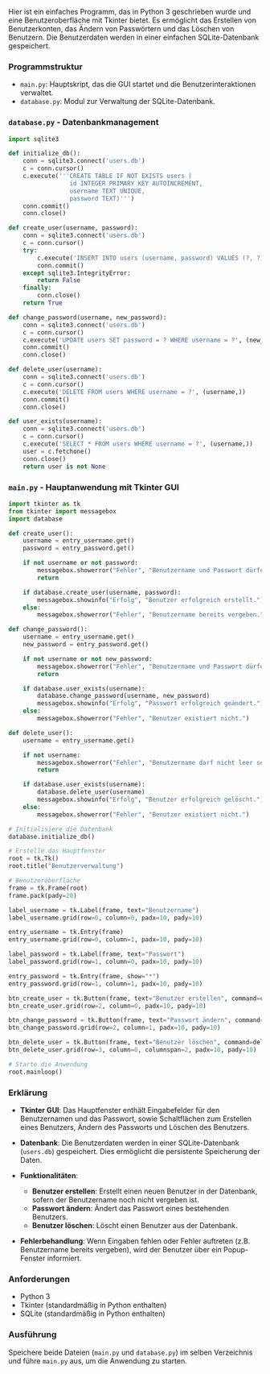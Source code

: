 Hier ist ein einfaches Programm, das in Python 3 geschrieben wurde und eine Benutzeroberfläche mit Tkinter bietet. Es ermöglicht das Erstellen von Benutzerkonten, das Ändern von Passwörtern und das Löschen von Benutzern. Die Benutzerdaten werden in einer einfachen SQLite-Datenbank gespeichert.

### Programmstruktur

- `main.py`: Hauptskript, das die GUI startet und die Benutzerinteraktionen verwaltet.
- `database.py`: Modul zur Verwaltung der SQLite-Datenbank.

### `database.py` - Datenbankmanagement

```python
import sqlite3

def initialize_db():
    conn = sqlite3.connect('users.db')
    c = conn.cursor()
    c.execute('''CREATE TABLE IF NOT EXISTS users (
                 id INTEGER PRIMARY KEY AUTOINCREMENT,
                 username TEXT UNIQUE,
                 password TEXT)''')
    conn.commit()
    conn.close()

def create_user(username, password):
    conn = sqlite3.connect('users.db')
    c = conn.cursor()
    try:
        c.execute('INSERT INTO users (username, password) VALUES (?, ?)', (username, password))
        conn.commit()
    except sqlite3.IntegrityError:
        return False
    finally:
        conn.close()
    return True

def change_password(username, new_password):
    conn = sqlite3.connect('users.db')
    c = conn.cursor()
    c.execute('UPDATE users SET password = ? WHERE username = ?', (new_password, username))
    conn.commit()
    conn.close()

def delete_user(username):
    conn = sqlite3.connect('users.db')
    c = conn.cursor()
    c.execute('DELETE FROM users WHERE username = ?', (username,))
    conn.commit()
    conn.close()

def user_exists(username):
    conn = sqlite3.connect('users.db')
    c = conn.cursor()
    c.execute('SELECT * FROM users WHERE username = ?', (username,))
    user = c.fetchone()
    conn.close()
    return user is not None
```

### `main.py` - Hauptanwendung mit Tkinter GUI

```python
import tkinter as tk
from tkinter import messagebox
import database

def create_user():
    username = entry_username.get()
    password = entry_password.get()

    if not username or not password:
        messagebox.showerror("Fehler", "Benutzername und Passwort dürfen nicht leer sein.")
        return

    if database.create_user(username, password):
        messagebox.showinfo("Erfolg", "Benutzer erfolgreich erstellt.")
    else:
        messagebox.showerror("Fehler", "Benutzername bereits vergeben.")

def change_password():
    username = entry_username.get()
    new_password = entry_password.get()

    if not username or not new_password:
        messagebox.showerror("Fehler", "Benutzername und Passwort dürfen nicht leer sein.")
        return

    if database.user_exists(username):
        database.change_password(username, new_password)
        messagebox.showinfo("Erfolg", "Passwort erfolgreich geändert.")
    else:
        messagebox.showerror("Fehler", "Benutzer existiert nicht.")

def delete_user():
    username = entry_username.get()

    if not username:
        messagebox.showerror("Fehler", "Benutzername darf nicht leer sein.")
        return

    if database.user_exists(username):
        database.delete_user(username)
        messagebox.showinfo("Erfolg", "Benutzer erfolgreich gelöscht.")
    else:
        messagebox.showerror("Fehler", "Benutzer existiert nicht.")

# Initialisiere die Datenbank
database.initialize_db()

# Erstelle das Hauptfenster
root = tk.Tk()
root.title("Benutzerverwaltung")

# Benutzeroberfläche
frame = tk.Frame(root)
frame.pack(pady=20)

label_username = tk.Label(frame, text="Benutzername")
label_username.grid(row=0, column=0, padx=10, pady=10)

entry_username = tk.Entry(frame)
entry_username.grid(row=0, column=1, padx=10, pady=10)

label_password = tk.Label(frame, text="Passwort")
label_password.grid(row=1, column=0, padx=10, pady=10)

entry_password = tk.Entry(frame, show="*")
entry_password.grid(row=1, column=1, padx=10, pady=10)

btn_create_user = tk.Button(frame, text="Benutzer erstellen", command=create_user)
btn_create_user.grid(row=2, column=0, padx=10, pady=10)

btn_change_password = tk.Button(frame, text="Passwort ändern", command=change_password)
btn_change_password.grid(row=2, column=1, padx=10, pady=10)

btn_delete_user = tk.Button(frame, text="Benutzer löschen", command=delete_user)
btn_delete_user.grid(row=3, column=0, columnspan=2, padx=10, pady=10)

# Starte die Anwendung
root.mainloop()
```

### Erklärung

- **Tkinter GUI**: Das Hauptfenster enthält Eingabefelder für den Benutzernamen und das Passwort, sowie Schaltflächen zum Erstellen eines Benutzers, Ändern des Passworts und Löschen des Benutzers.
  
- **Datenbank**: Die Benutzerdaten werden in einer SQLite-Datenbank (`users.db`) gespeichert. Dies ermöglicht die persistente Speicherung der Daten.

- **Funktionalitäten**:
  - **Benutzer erstellen**: Erstellt einen neuen Benutzer in der Datenbank, sofern der Benutzername noch nicht vergeben ist.
  - **Passwort ändern**: Ändert das Passwort eines bestehenden Benutzers.
  - **Benutzer löschen**: Löscht einen Benutzer aus der Datenbank.

- **Fehlerbehandlung**: Wenn Eingaben fehlen oder Fehler auftreten (z.B. Benutzername bereits vergeben), wird der Benutzer über ein Popup-Fenster informiert.

### Anforderungen

- Python 3
- Tkinter (standardmäßig in Python enthalten)
- SQLite (standardmäßig in Python enthalten)

### Ausführung

Speichere beide Dateien (`main.py` und `database.py`) im selben Verzeichnis und führe `main.py` aus, um die Anwendung zu starten.
